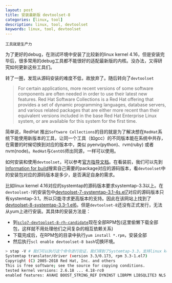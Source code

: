 ```yaml
---
layout: post
title: 安装最新版 devtoolset-8
categories: [linux, tool]
description: linux, tool, devtoolset
keywords: linux, tool, devtoolset
---
```


```
工具就是生产力
```

为了更好的debug，在测试环境中安装了比较新的linux kernel 4.16，但是安装完毕后，很多常用的debug工具都不能很好的适配最新版的内核。没办法，又得研究如何更新这些工具们。

转了一圈，发现从源码安装的难度不低，故放弃了。随后转向了`devtoolset`

> For certain applications, more recent versions of some software components are often needed in order to use their latest new features. Red Hat Software Collections is a Red Hat offering that provides a set of dynamic programming languages, database servers, and various related packages that are either more recent than their equivalent versions included in the base Red Hat Enterprise Linux system, or are available for this system for the first time.

简单说，RedHat 推出`Software Collections`的目的就是为了解决想在`RedHat`系统下能使用新版本的工具，让同一个工具（如gcc）的不同版本能在系统中共存，在需要的时候切换到对应的版本中，类似 pyenv(python)、rvm(ruby) 或者 nvm(node)。`RedHat`与`CentOS`师出同源，一样可以使用。

如何安装和使用`devtoolset`，可以参考[官方指导文档](https://www.softwarecollections.org/en/scls/rhscl/devtoolset-7/)。在看装前，我们可以先到[Information for build](https://cbs.centos.org/koji/buildinfo?buildID=23609)搜索自己需要的package对应的源码版本，看`devtoolset`中的安装包对应的源码版本是多少，是否满足自身的需求。

比如linux kernel 4.16对应的systemtap的源码版本要求systemtap-3.3以上。在`devtoolset-7`的安装包中[devtoolset-7-systemtap-3.1-4s.el7](https://cbs.centos.org/koji/buildinfo?buildID=22765)对应的源码版本只有systemtap-3.1。所以只能寻求更高版本的支持。因此在该网站上找到了[devtoolset-8-systemtap-3.3-1.el6](https://cbs.centos.org/koji/buildinfo?buildID=23609)。但是`devtoolset-8`还没有正式发行，无法从yum上进行安装。其具体的安装方法是：

* 到[`sclo7-devtoolset-8-rh-candidate`](https://cbs.centos.org/repos/sclo7-devtoolset-8-rh-candidate/x86_64/os/Packages/)现在全部RPM包(这里偷懒下载全部包，这样就不用处理他们之间复杂的相互依赖关系)
* 下载完成后，在RPM包的目录中执行`yum install *.rpm`，安装全部
* 然后执行`scl enable devtoolset-8 bash`切换环境。

```sh
> stap -V # 我们可以执行这个命令进行验证，我们得到了Systemtap-3.3，支持linux kernel 2.6.28-4.18
Systemtap translator/driver (version 3.3/0.173, rpm 3.3-1.el7)
Copyright (C) 2005-2018 Red Hat, Inc. and others
This is free software; see the source for copying conditions.
tested kernel versions: 2.6.18 ... 4.18-rc0
enabled features: AVAHI BOOST_STRING_REF DYNINST LIBRPM LIBSQLITE3 NLS NSS READLINE
```